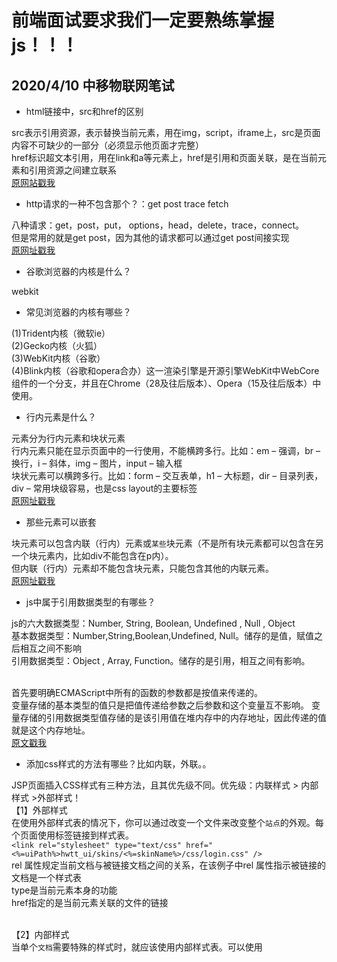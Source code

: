 # 前端面试要求我们一定要熟练掌握js！！！

## 2020/4/10 中移物联网笔试

- html链接中，src和href的区别

src表示引用资源，表示替换当前元素，用在img，script，iframe上，src是页面内容不可缺少的一部分（必须显示他页面才完整）<br/>
href标识超文本引用，用在link和a等元素上，href是引用和页面关联，是在当前元素和引用资源之间建立联系<br/>
[原网站戳我](https://blog.csdn.net/binlety/article/details/81448195)

- http请求的一种不包含那个？：get post trace fetch

八种请求：get，post，put， options，head，delete，trace，connect。<br/>
但是常用的就是get post，因为其他的请求都可以通过get post间接实现<br/>
[原网址戳我](https://www.cnblogs.com/baiqiantao/p/7672471.html)<br/>

- 谷歌浏览器的内核是什么？

webkit

- 常见浏览器的内核有哪些？

(1)Trident内核（微软ie）<br/>
(2)Gecko内核（火狐）<br/>
(3)WebKit内核（谷歌）<br/>
(4)Blink内核（谷歌和opera合办）这一渲染引擎是开源引擎WebKit中WebCore组件的一个分支，并且在Chrome（28及往后版本）、Opera（15及往后版本）中使用。<br/>

- 行内元素是什么？

元素分为行内元素和块状元素<br/>
行内元素只能在显示页面中的一行使用，不能横跨多行。比如：em – 强调，br – 换行，i – 斜体，img – 图片，input – 输入框<br/>
块状元素可以横跨多行。比如：form – 交互表单，h1 – 大标题，dir – 目录列表，div – 常用块级容易，也是css layout的主要标签<br/>
[原网址戳我](https://blog.csdn.net/web_ys/article/details/54629298)
- 那些元素可以嵌套

块元素可以包含内联（行内）元素或`某些`块元素（不是所有块元素都可以包含在另一个块元素内，比如div不能包含在p内）。<br/>
但内联（行内）元素却不能包含块元素，只能包含其他的内联元素。<br/>
[原网址戳我](https://blog.csdn.net/weixin_45761317/article/details/103103062)<br/>

- js中属于引用数据类型的有哪些？

js的六大数据类型：Number, String, Boolean, Undefined , Null , Object<br/>
基本数据类型：Number,String,Boolean,Undefined, Null。储存的是值，赋值之后相互之间不影响<br/>
引用数据类型：Object , Array, Function。储存的是引用，相互之间有影响。<br/><br/>

首先要明确ECMAScript中所有的函数的参数都是按值来传递的。<br/>
变量存储的基本类型的值只是把值传递给参数之后参数和这个变量互不影响。
变量存储的引用数据类型值存储的是该引用值在堆内存中的内存地址，因此传递的值就是这个内存地址。<br/>
[原文戳我](https://blog.csdn.net/sunday97/article/details/84869727)

- 添加css样式的方法有哪些？比如内联，外联。。

JSP页面插入CSS样式有三种方法，且其优先级不同。优先级：内联样式 > 内部样式 >外部样式！<br/>
【1】外部样式<br/>
在使用外部样式表的情况下，你可以通过改变一个文件来改变整个`站点`的外观。每个页面使用<link>标签链接到样式表。<br/>
`<link rel="stylesheet" type="text/css" href="<%=uiPath%>hwtt_ui/skins/<%=skinName%>/css/login.css" />`<br/>
rel 属性规定当前文档与被链接文档之间的关系，在该例子中rel 属性指示被链接的文档是一个样式表<br/>
type是当前元素本身的功能<br/>
href指定的是当前元素关联的文件的链接<br/><br/>

【2】内部样式<br/>
当单个`文档`需要特殊的样式时，就应该使用内部样式表。可以使用<style>标签在文档头部定义内部样式表。<br/>
  ```
   <style type="text/css">
        .loginBtn{
            display:block;
            cursor: pointer;
            height: 32px;
            margin-bottom: 1px;
            width: 100px;
        }
    </style>
  ```

【3】内联样式（inline style）<br/>
由于要将表现和内容混杂在一起，内联样式会损失掉样式表的许多优势。请慎用这种方法，例如当样式仅需要在`一个元素上应用一次`时。要使用内联样式，你需要在相关的标签内使用样式（style）属性。Style属性可以包含任何CSS属性。<br/>
`<input type="text" name="authCode" style="vertical-align: middle" />`<br/>
type是当前元素本身的功能<br/>
name是为了之后设置css样式时方便引用<br/>
style直接设置了css样式<br/><br/>

[原链接戳我](https://blog.csdn.net/J080624/article/details/69557267?depth_1-utm_source=distribute.pc_relevant.none-task-blog-OPENSEARCH-5&utm_source=distribute.pc_relevant.none-task-blog-OPENSEARCH-5)<br/><br/>

【4】如果插入的不是css而是js，则用<script> js们 <script/>在html中插入


## 和谁学，等一些公司的前端问题
- ul有序，ol无序吗？

列表(ul无序ol有序)。他们的全名分别是：unordered list，ordered list
```
<ul type="disc">  <!-- 实心圆 -->
        <li>早上</li>
        <li>中午</li>
        <li>晚上</li>
</ul>
 
 <ol type="A" start="5">  <!-- 显示英文字母 从E开始 -->
        <li>香蕉</li>
        <li>苹果</li>
        <li>橙子</li>
 </ol>
```

- http的特点，他和https的区别
  - 什么是HTTP：`超文本传输协议`，是一个基于请求与响应，无状态的，应用层的协议，常基于`TCP/IP协议传输数据`，互联网上应用最为广泛的一种网络协议,所有的WWW文件都必须遵守这个标准。设计HTTP的初衷是为了提供一种发布和接收`HTML页面`的方法。和https比，http是原始的，不安全的，因为他会收集密码和信用卡信息
  - 什么是HTTPS：《图解HTTP》这本书中曾提过`HTTPS是身披SSL外壳的HTTP`。HTTPS是一种通过计算机网络进行安全通信的传输协议，经由HTTP进行通信，利用SSL/TLS建立全信道，`加密数据包`。HTTPS使用的主要目的是提供对网站服务器的身份认证，同时保护交换数据的隐私与完整性。<br/>
PS:TLS是传输层加密协议，前身是SSL协议，由网景公司1995年发布，有时候两者不区分。



- 一个高为k的二叉树，他最多有2^k-1个节点吗？以及类似和二叉树深度，节点相关的公式类的题目

- 浏览器的两种储存方式

- 浏览器localStorage和sessionStorage区别

- git add是把文件保存到git的缓存区吗？
